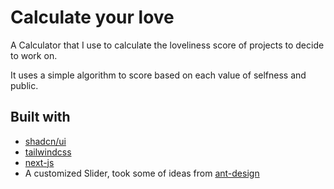 # Calculate your love

A Calculator that I use to calculate the loveliness score of projects to decide to work on.

It uses a simple algorithm to score based on each value of selfness and public.


## Built with

- [shadcn/ui](https://ui.shadcn.com/)
- [tailwindcss](https://tailwindcss.com/)
- [next-js](https://nextjs.org/)
- A customized Slider, took some of ideas from [ant-design](https://ant.design/components/slider)
